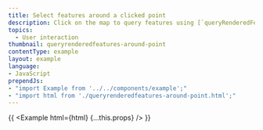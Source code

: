 ```yaml
---
title: Select features around a clicked point
description: Click on the map to query features using [`queryRenderedFeatures`](/mapbox-gl-js/api#map#queryrenderedfeatures).
topics:
  - User interaction
thumbnail: queryrenderedfeatures-around-point
contentType: example
layout: example
language:
- JavaScript
prependJs:
- "import Example from '../../components/example';"
- "import html from './queryrenderedfeatures-around-point.html';"
---
```


{{ <Example html={html} {...this.props} /> }}
